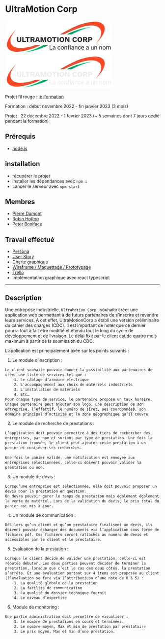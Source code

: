 # UltraMotion Corp

![logo Pricipal](/public/img/logoPrincipal.svg)
![logo DarkMode](/public/img/logoDarkMode.svg)

Projet fil rouge : [Ib-formation](https://www.ib-formation.fr/)

Formation : début novembre 2022 - fin janvier 2023 (3 mois)

Projet : 22 décembre 2022 - 1 fevrier 2023
(~ 5 semaines dont 7 jours dédié pendant la formation)

## Prérequis

- [node.js](https://nodejs.org/en/)

## installation

- récupérer le projet
- installer les dépendances avec `npm i`
- Lancer le serveur avec `npm start`

## Membres

- [Pierre Dumont](https://github.com/PierreD59)
- [Robin Hotton](https://github.com/Gerob59)
- [Peter Boniface](https://github.com/peterboniface)

## Travail effectué

- [Persona](https://www.canva.com/design/DAFVfEKsZj4/VbaFOJDvE6jbBxkHxzc4QA/edit?utm_content=DAFVfEKsZj4&utm_campaign=designshare&utm_medium=link2&utm_source=sharebutton)
- [User Story](https://docs.google.com/spreadsheets/d/1PRI6pndtnhPqj--X3W33oXfbw50mpy7VXpd1_0mDzFA/edit#gid=1764161495)
- [Charte graphique](https://www.canva.com/design/DAFVlP_uPNE/Er0it3A6UL9IIPSLtYrNJA/view?utm_content=DAFVlP_uPNE&utm_campaign=designshare&utm_medium=link2&utm_source=sharebutton)
- [Wireframe / Maquettage / Prototypage](https://www.figma.com/team_invite/redeem/78lEjFCsum1azZk7CFyG98)
- [Trello](https://trello.com/b/n83uIREc/projet-fil-rouge)
- Implémentation graphique avec react typescript

---

## Description

Une entreprise industrielle, `UltraMotion Corp` , souhaite créer une application web permettant à de futurs partenaires de s’inscrire et revendre leurs services. A cet effet, UltraMotionCorp a établi une version préliminaire du cahier des charges (CDC). Il est important de noter que ce dernier pourra tout à fait être modifié et étendu tout le long du cycle de développement et de livraison. Le délai fixé par le client est de quatre mois maximum à partir de la soumission du CDC.

L’application est principalement axée sur les points suivants :

1. Le module d’inscription :

```
Le client souhaite pouvoir donner la possibilité aux partenaires de créer une liste de services tel que :
    1. Le câblage d’armoire électrique
    2. L’accompagnement aux choix de matériels industriels
    3. L’installation de matériels
    4. Etc…
Pour chaque type de service, le partenaire propose un taux horaire.
Chaque partenaire peut ajouter son logo, une description de son entreprise, l’effectif, le numéro de siret, ses coordonnées, son domaine principal d’activité et la zone géographique qu’il couvre.
```

2. Le module de recherche de prestations :

```
L’application doit pouvoir permettre à des tiers de rechercher des entreprises, par nom et surtout par type de prestation. Une fois la prestation trouvée, le client peut ajouter cette prestation à un panier et continuer ses recherches.

Une fois le panier validé, une notification est envoyée aux entreprises sélectionnées, celle-ci doivent pouvoir valider la prestation ou non.
```

3. Un module de devis :

```
Lorsqu’une entreprise est sélectionnée, elle doit pouvoir proposer un devis pour la prestation en question.
On devra pouvoir gérer le temps de prestation mais également également la vente de matériel. Lors de la validation du devis, le prix total du panier est mis à jour.
```

4. Un module de communication :

```
Dés lors qu’un client et qu’un prestataire finalisent un devis, ils doivent pouvoir échanger des documents via l’application sous forme de fichiers pdf. Ces fichiers seront rattachés au numéro de devis et accessibles par le client et le prestataire.
```

5. Evaluation de la prestation :

```
Lorsque le client décide de valider une prestation, celle-ci est réputée débuter. Les deux parties peuvent décider de terminer la prestation, lorsque que c’est le cas des deux côtés, la prestation s’arrête. Et une évaluation portant sur 4 items est proposée au client (l’evaluation se fera via l’attributiuon d’une note de 0 à 5) :
    1. La qualité globale de la prestation
    2. La facilité de communication
    3. La qualité du dossier technique fournit
    4. Le niveau d’expertise
```

6. Module de monitoring :

```
Une partie administration doit permettre de visualiser :
    1. le nombre de prestations en cours et terminées.
    2. Le nombre moyen, Max et min de prestation par prestataire
    3. Le prix moyen, Max et min d’une prestation.
```
